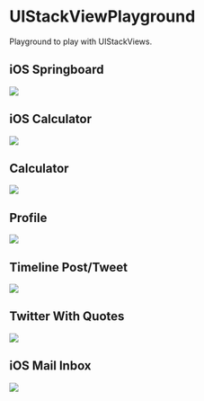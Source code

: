 # UIStackViewPlayground
Playground to play with UIStackViews.

## iOS Springboard

![](https://raw.githubusercontent.com/dasdom/UIStackViewPlayground/master/screenShots/Screen%20Shot%202015-10-02%20at%2013.23.07.png)

## iOS Calculator

![](https://raw.githubusercontent.com/dasdom/UIStackViewPlayground/master/screenShots/Screen%20Shot%202015-06-26%20at%2016.36.17.png)

## Calculator

![](https://raw.githubusercontent.com/dasdom/UIStackViewPlayground/master/screenShots/Screen%20Shot%202015-06-26%20at%2011.15.55.png)

## Profile

![](https://raw.githubusercontent.com/dasdom/UIStackViewPlayground/master/screenShots/Screen%20Shot%202015-06-26%20at%2011.16.32.png)

## Timeline Post/Tweet

![](https://raw.githubusercontent.com/dasdom/UIStackViewPlayground/master/screenShots/Screen%20Shot%202015-06-26%20at%2011.34.54.png)

## Twitter With Quotes

![](https://raw.githubusercontent.com/dasdom/UIStackViewPlayground/master/screenShots/Timeline%20with%20Quotes.xcplaygroundpage%202015-10-17%2019-24-35.png)

## iOS Mail Inbox

![](https://raw.githubusercontent.com/dasdom/UIStackViewPlayground/master/screenShots/Screen%20Shot%202015-06-27%20at%2017.58.13.png)
